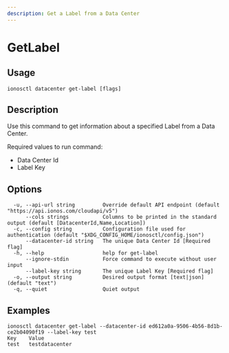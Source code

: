 ```yaml
---
description: Get a Label from a Data Center
---
```


# GetLabel

## Usage

```text
ionosctl datacenter get-label [flags]
```

## Description

Use this command to get information about a specified Label from a Data Center.

Required values to run command:

* Data Center Id
* Label Key

## Options

```text
  -u, --api-url string         Override default API endpoint (default "https://api.ionos.com/cloudapi/v5")
      --cols strings           Columns to be printed in the standard output (default [DatacenterId,Name,Location])
  -c, --config string          Configuration file used for authentication (default "$XDG_CONFIG_HOME/ionosctl/config.json")
      --datacenter-id string   The unique Data Center Id [Required flag]
  -h, --help                   help for get-label
      --ignore-stdin           Force command to execute without user input
      --label-key string       The unique Label Key [Required flag]
  -o, --output string          Desired output format [text|json] (default "text")
  -q, --quiet                  Quiet output
```

## Examples

```text
ionosctl datacenter get-label --datacenter-id ed612a0a-9506-4b56-8d1b-ce2b04090f19 --label-key test
Key    Value
test   testdatacenter
```

